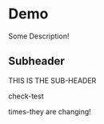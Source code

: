 # Demo

Some Description!


## Subheader 

THIS IS THE SUB-HEADER



check-test

times-they are changing!